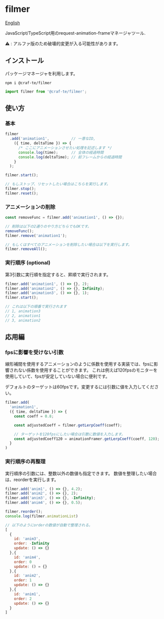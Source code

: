 # filmer

[English](./README.md)

JavaScript/TypeScript用のrequest-animation-frameマネージャツール.

⚠️ : アルファ版のため破壊的変更が入る可能性があります。

## インストール
パッケージマネージャを利用します。
```shell
npm i @craf-te/filmer
```

```JavaScript
import filmer from '@craf-te/filmer';
```

## 使い方

### 基本

```JavaScript
filmer
  .add('animation1',          // 一意なID,
    ({ time, deltaTime }) => {
      /* ここにアニメーションさせたい処理を記述します */
      console.log(time);      // 全体の経過時間
      console.log(deltaTime); // 前フレームからの経過時間
    }
  );

filmer.start();

// もしストップ、リセットしたい場合はこちらを実行します。
filmer.stop();
filmer.reset();
```

### アニメーションの削除

```JavaScript
const removeFunc = filmer.add('animation1', () => {});

// 削除は以下の2通りのやり方どちらでもOKです。
removeFunc();
filmer.remove('animation1');

// もしくはすべてのアニメーションを削除したい場合は以下を実行します。
filmer.removeAll();
```

### 実行順序 (optional)

第3引数に実行順を指定すると、昇順で実行されます。

```JavaScript
filmer.add('animation1', () => {}, 2);
filmer.add('animation2', () => {}, Infinity);
filmer.add('animation3', () => {}, 1);
filmer.start();

// これは以下の順番で実行されます
// 1, animation3
// 2, animation1
// 3, animation2
```

## 応用編

### fpsに影響を受けない引数

線形補間を使用するアニメーションのように係数を使用する実装では、fpsに影響されない係数を使用することができます。
これは例えば120fpsのモニターを使用していて、fpsが安定していない場合に便利です。

デフォルトのターゲットは60fpsです。変更するには引数に値を入力してください。

```JavaScript
filmer.add(
  'animation1',
  ({ time, deltaTime }) => {
    const coeff = 0.8;

    const adjustedCoeff = filmer.getLerpCoeff(coeff);

    // ターゲットを120fpsにしたい場合は引数に数値を入力します。
    const adjustedCoeff120 = animationFramer.getLerpCoeff(coeff, 120);
  }
)
```

### 実行順序の再整理

実行順序の引数には、整数以外の数値も指定できます。
数値を整理したい場合は、reorderを実行します。

```JavaScript
filmer.add('anim1', () => {}, 4.2);
filmer.add('anim2', () => {}, 2);
filmer.add('anim3', () => {}, -Infinity);
filmer.add('anim4', () => {}, 0.5);

filmer.reorder();
console.log(filmer.animationList)
```

```JavaScript
// 以下のようにorderの数値が自動で整理される。
[
  {
    id: 'anim3',
    order: -Infinity
    update: () => {}
  },{
    id: 'anim4',
    order: 0
    update: () = {}
  },{
    id: 'anim2',
    order: 1
    update: () => {}
  },{
    id: 'anim1',
    order: 2
    update: () => {}
  }
]
```
